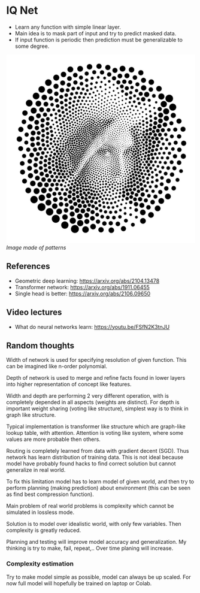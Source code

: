 # IQ Net

* Learn any function with simple linear layer.
* Main idea is to mask part of input and try to predict masked data.
* If input function is periodic then prediction must be generalizable to some degree.

![image](img/points.jpg)
<br>
*Image made of patterns*
<br>

## References
- Geometric deep learning: https://arxiv.org/abs/2104.13478
- Transformer network: https://arxiv.org/abs/1911.06455
- Single head is better: https://arxiv.org/abs/2106.09650

## Video lectures
- What do neural networks learn: https://youtu.be/FSfN2K3tnJU

## Random thoughts

Width of network is used for specifying resolution of given function.
This can be imagined like n-order polynomial.

Depth of network is used to merge and refine facts found in lower layers into higher representation of concept like features.


Width and depth are performing 2 very different operation, with is completely depended in all aspects (weights are distinct). For depth is important weight sharing (voting like structure), simplest way is to think in graph like structure.

Typical implementation is transformer like structure which are graph-like lookup table, with attention. Attention is voting like system, where some values are more probable then others.

Routing is completely learned from data with gradient decent (SGD). Thus network has learn distribution of training data. This is not ideal because model have probably found hacks to find correct solution but cannot generalize in real world.

To fix this limitation model has to learn model of given world, and then try to perform planning (making prediction) about environment (this can be seen as find best compression function).

Main problem of real world problems is complexity which cannot be simulated in lossless mode.

Solution is to model over idealistic world, with only few variables. Then complexity is greatly reduced.

Planning and testing will improve model accuracy and generalization. My thinking is try to make, fail, repeat,.. Over time planing will increase.

### Complexity estimation

Try to make model simple as possible, model can always be up scaled.
For now full model will hopefully be trained on laptop or Colab.

